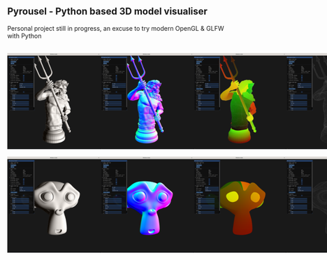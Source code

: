 Pyrousel - Python based 3D model visualiser
--------------------------------
Personal project still in progress, an excuse to try modern OpenGL & GLFW with Python

<br>
<div style="display: flex; justify-content: space-between;">
  <img src="images/king/image01.png" alt="Example Image" width="220" height="220">
  <img src="images/king/image02.png" alt="Example Image" width="220" height="220">
  <img src="images/king/image03.png" alt="Example Image" width="220" height="220">
  <img src="images/king/image04.png" alt="Example Image" width="220" height="220">
</div>

<br>
<div style="display: flex; justify-content: space-between;">
  <img src="images/monkey/image01.png" alt="Example Image" width="220" height="220">
  <img src="images/monkey/image02.png" alt="Example Image" width="220" height="220">
  <img src="images/monkey/image03.png" alt="Example Image" width="220" height="220">
  <img src="images/monkey/image04.png" alt="Example Image" width="220" height="220">
</div>

